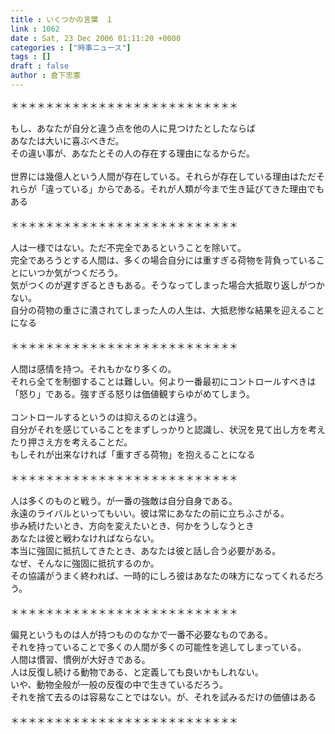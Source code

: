 ```yaml
---
title : いくつかの言葉　１
link : 1062
date : Sat, 23 Dec 2006 01:11:20 +0000
categories : ["時事ニュース"]
tags : []
draft : false
author : 倉下忠憲
---
```


＊＊＊＊＊＊＊＊＊＊＊＊＊＊＊＊＊＊＊＊＊＊＊＊＊＊<BR><BR>もし、あなたが自分と違う点を他の人に見つけたとしたならば<BR>あなたは大いに喜ぶべきだ。<BR>その違い事が、あなたとその人の存在する理由になるからだ。<BR><BR>世界には幾億人という人間が存在している。それらが存在している理由はただそれらが「違っている」からである。それが人類が今まで生き延びてきた理由でもある<BR><BR>＊＊＊＊＊＊＊＊＊＊＊＊＊＊＊＊＊＊＊＊＊＊＊＊＊＊<BR><BR>人は一様ではない。ただ不完全であるということを除いて。<BR>完全であろうとする人間は、多くの場合自分には重すぎる荷物を背負っていることにいつか気がつくだろう。<BR>気がつくのが遅すぎるときもある。そうなってしまった場合大抵取り返しがつかない。<BR>自分の荷物の重さに潰されてしまった人の人生は、大抵悲惨な結果を迎えることになる<BR><BR>＊＊＊＊＊＊＊＊＊＊＊＊＊＊＊＊＊＊＊＊＊＊＊＊＊＊<BR><BR>人間は感情を持つ。それもかなり多くの。<BR>それら全てを制御することは難しい。何より一番最初にコントロールすべきは「怒り」である。強すぎる怒りは価値観すらゆがめてしまう。<BR><BR>コントロールするというのは抑えるのとは違う。<BR>自分がそれを感じていることをまずしっかりと認識し、状況を見て出し方を考えたり押さえ方を考えることだ。<BR>もしそれが出来なければ「重すぎる荷物」を抱えることになる<BR><BR>＊＊＊＊＊＊＊＊＊＊＊＊＊＊＊＊＊＊＊＊＊＊＊＊＊＊<BR><BR>人は多くのものと戦う。が一番の強敵は自分自身である。<BR>永遠のライバルといってもいい。彼は常にあなたの前に立ちふさがる。<BR>歩み続けたいとき、方向を変えたいとき、何かをうしなうとき<BR>あなたは彼と戦わなければならない。<BR>本当に強固に抵抗してきたとき、あなたは彼と話し合う必要がある。<BR>なぜ、そんなに強固に抵抗するのか。<BR>その協議がうまく終われば、一時的にしろ彼はあなたの味方になってくれるだろう。<BR><BR>＊＊＊＊＊＊＊＊＊＊＊＊＊＊＊＊＊＊＊＊＊＊＊＊＊＊<BR><BR>偏見というものは人が持つもののなかで一番不必要なものである。<BR>それを持っていることで多くの人間が多くの可能性を逃してしまっている。<BR>人間は慣習、慣例が大好きである。<BR>人は反復し続ける動物である、と定義しても良いかもしれない。<BR>いや、動物全般が一般の反復の中で生きているだろう。<BR>それを捨て去るのは容易なことではない。が、それを試みるだけの価値はある<BR><BR>＊＊＊＊＊＊＊＊＊＊＊＊＊＊＊＊＊＊＊＊＊＊＊＊＊＊<br><br>
